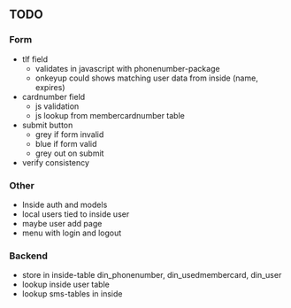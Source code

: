 ## TODO
### Form
* tlf field
    * validates in javascript with phonenumber-package
    * onkeyup could shows matching user data from inside (name, expires)
* cardnumber field
    * js validation
    * js lookup from membercardnumber table
* submit button
    * grey if form invalid
    * blue if form valid
    * grey out on submit
* verify consistency

### Other
* Inside auth and models
* local users tied to inside user
* maybe user add page
* menu with login and logout

### Backend
* store in inside-table din_phonenumber, din_usedmembercard, din_user
* lookup inside user table
* lookup sms-tables in inside